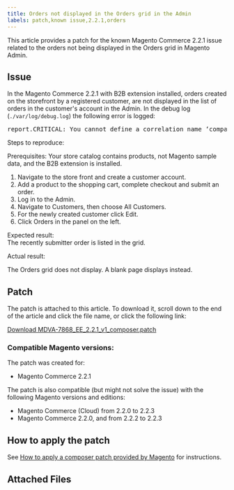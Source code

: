 ```yaml
---
title: Orders not displayed in the Orders grid in the Admin
labels: patch,known issue,2.2.1,orders
---
```


This article provides a patch for the known Magento Commerce 2.2.1 issue related to the orders not being displayed in the Orders grid in Magento Admin.

## Issue

In the Magento Commerce 2.2.1 with B2B extension installed, orders created on the storefront by a registered customer, are not displayed in the list of orders in the customer's account in the Admin. In the debug log (`` ./var/log/debug.log ``) the following error is logged:

<div>
<div>
<pre class="code-java">report.CRITICAL: You cannot define a correlation name ‘company_order’ more than once</pre>
</div>
</div>

Steps to reproduce:

Prerequisites: Your store catalog contains products, not Magento sample data, and the B2B extension is installed.

1. Navigate to the store front and create a customer account. 
1. Add a product to the shopping cart, complete checkout and submit an order.
1. Log in to the Admin.
1. Navigate to Customers, then choose All Customers.
1. For the newly created customer click Edit.
1. Click Orders in the panel on the left.

Expected result:  
 The recently submitter order is listed in the grid.

Actual result:

The Orders grid does not display. A blank page displays instead.

## Patch

The patch is attached to this article. To download it, scroll down to the end of the article and click the file name, or click the following link:

[Download MDVA-7868\_EE\_2.2.1\_v1\_composer.patch](https://support.magento.com/hc/en-us/article_attachments/360024291991/MDVA-7868_EE_2.2.1_v1_composer.patch)

### Compatible Magento versions:

The patch was created for:

* Magento Commerce 2.2.1

The patch is also compatible (but might not solve the issue) with the following Magento versions and editions:

* Magento Commerce (Cloud) from 2.2.0 to 2.2.3
* Magento Commerce 2.2.0, and from 2.2.2 to 2.2.3

## How to apply the patch

See [How to apply a composer patch provided by Magento](https://support.magento.com/hc/en-us/articles/360028367731) for instructions.

## Attached Files